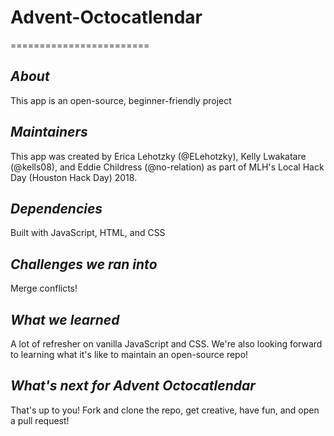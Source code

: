 # Advent-Octocatlendar #
========================

*About*
-------
This app is an open-source, beginner-friendly project 

*Maintainers*
-------------
This app was created by Erica Lehotzky (@ELehotzky), Kelly Lwakatare (@kells08), and Eddie Childress (@no-relation) as part of MLH's Local Hack Day (Houston Hack Day) 2018. 

*Dependencies*
--------------
Built with JavaScript, HTML, and CSS

*Challenges we ran into*
------------------------
Merge conflicts!


*What we learned*
-----------------
A lot of refresher on vanilla JavaScript and CSS. We're also looking forward to learning what it's like to maintain an open-source repo!

*What's next for Advent Octocatlendar*
--------------------------------------
That's up to you! Fork and clone the repo, get creative, have fun, and open a pull request!